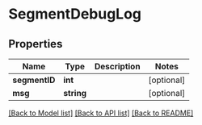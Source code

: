 # SegmentDebugLog

## Properties
Name | Type | Description | Notes
------------ | ------------- | ------------- | -------------
**segmentID** | **int** |  | [optional] 
**msg** | **string** |  | [optional] 

[[Back to Model list]](../README.md#documentation-for-models) [[Back to API list]](../README.md#documentation-for-api-endpoints) [[Back to README]](../README.md)
